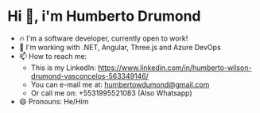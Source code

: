 # Hi 👋, i'm Humberto Drumond

- 🔥 I'm a software developer, currently open to work!
- 🌱 I'm working with .NET, Angular, Three.js and Azure DevOps
- 📫 How to reach me: 
  - This is my LinkedIn: https://www.linkedin.com/in/humberto-wilson-drumond-vasconcelos-563349146/
  - You can e-mail me at: humbertowdumond@gmail.com
  - Or call me on: +5531995521083 (Also Whatsapp)
- 😄 Pronouns: He/Him

<!-- 

### Github Analytics

[![Top Langs](https://github-readme-stats.vercel.app/api/top-langs/?username=drumondbeto&layout=compact)](https://github.com/drumondbeto/github-readme-stats) 
-->

<!--
**drumondbeto/drumondbeto** is a ✨ _special_ ✨ repository because its `README.md` (this file) appears on your GitHub profile.

Here are some ideas to get you started:

- 🔭 I’m currently working on ...
- 🌱 I’m currently learning ...
- 👯 I’m looking to collaborate on ...
- 🤔 I’m looking for help with ...
- 💬 Ask me about ...
- 📫 How to reach me: ...
- 😄 Pronouns: ...
- ⚡ Fun fact: ...
-->
